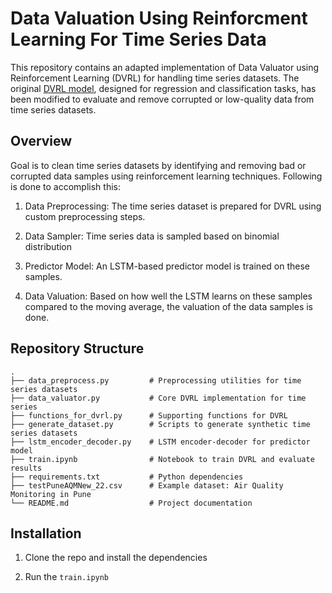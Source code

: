 # Data Valuation Using Reinforcment Learning For Time Series Data

This repository contains an adapted implementation of Data Valuator using Reinforcement Learning (DVRL) for handling time series datasets. The original [DVRL model](https://github.com/google-research/google-research/tree/master/dvrl), designed for regression and classification tasks, has been modified to evaluate and remove corrupted or low-quality data from time series datasets.

## Overview
Goal is to clean time series datasets by identifying and removing bad or corrupted data samples using reinforcement learning techniques.
Following is done to accomplish this:

1. Data Preprocessing: The time series dataset is prepared for DVRL using custom preprocessing steps.

2. Data Sampler: Time series data is sampled based on binomial distribution

3. Predictor Model: An LSTM-based predictor model is trained on these samples.

4. Data Valuation: Based on how well the LSTM learns on these samples compared to the moving average, the valuation of the data samples is done.

## Repository Structure

```plaintext
.
├── data_preprocess.py         # Preprocessing utilities for time series datasets
├── data_valuator.py           # Core DVRL implementation for time series
├── functions_for_dvrl.py      # Supporting functions for DVRL
├── generate_dataset.py        # Scripts to generate synthetic time series datasets
├── lstm_encoder_decoder.py    # LSTM encoder-decoder for predictor model
├── train.ipynb                # Notebook to train DVRL and evaluate results
├── requirements.txt           # Python dependencies
├── testPuneAQMNew_22.csv      # Example dataset: Air Quality Monitoring in Pune
└── README.md                  # Project documentation
```

## Installation

1. Clone the repo and install the dependencies

2. Run the `train.ipynb`
